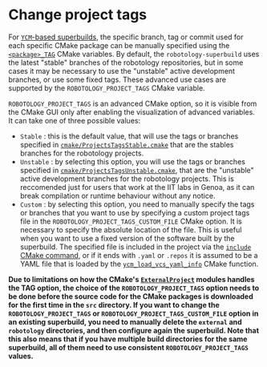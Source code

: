 Change project tags
===================

For [`YCM`-based superbuilds](http://robotology.github.io/ycm/gh-pages/git-master/manual/ycm-superbuild.7.html), the specific 
branch, tag or commit used for each specific CMake package can be manually specified  using the [`<package>_TAG`](http://robotology.github.io/ycm/gh-pages/git-master/manual/ycm-superbuild.7.html#overriding-parameters) 
CMake variables. By default, the `robotology-superbuild` uses the latest "stable" branches of the robotology repositories, but in some cases it may be necessary to use the "unstable" active development branches, 
or use some fixed tags. These advanced use cases are supported by the `ROBOTOLOGY_PROJECT_TAGS` CMake variable. 

`ROBOTOLOGY_PROJECT_TAGS` is an advanced CMake option, so it is visible from the CMake GUI only after enabling the visualization of advanced variables.
It can take one of three possible values: 
* `Stable` :  this is the default value, that will use the tags or branches specified in [`cmake/ProjectsTagsStable.cmake`](../cmake/ProjectsTagsStable.cmake) 
              that are the stables branches for the robotology projects.
* `Unstable` : by selecting this option, you will use the tags or branches specified in [`cmake/ProjectsTagsUnstable.cmake`](../cmake/ProjectsTagsUnstable.cmake), 
               that are the "unstable" active development branches for the robotology projects. This is reccomended just for users that work at the IIT labs in Genoa,
               as it can break compilation or runtime behaviour without any notice.
* `Custom` : by selecting this option, you need to manually specify the tags or branches that you want to use by specifying a custom project tags file in the 
             `ROBOTOLOGY_PROJECT_TAGS_CUSTOM_FILE` CMake option. It is necessary to specify the absolute location of the file.  This is useful when  you want to use a fixed version of the software built by the superbuild. The specified file is included in the project via the [`include` CMake command](https://cmake.org/cmake/help/v3.15/command/include.html), or if it ends with `.yaml` or `.repos` it is assumed to be a YAML file that is loaded by the [`ycm_load_vcs_yaml_info`](../cmake/YCMLoadVcsYamlInfo.cmake) CMake function.

**Due to limitations on how the CMake's [`ExternalProject`](https://cmake.org/cmake/help/latest/module/ExternalProject.html) modules handles the TAG option, the choice
of the `ROBOTOLOGY_PROJECT_TAGS` option needs to be done before the source code for the CMake packages is downloaded for the first time in the `src` directory. 
If you want to change the `ROBOTOLOGY_PROJECT_TAGS` or `ROBOTOLOGY_PROJECT_TAGS_CUSTOM_FILE` option in an existing superbuild, you need to manually delete the `external` and `robotology`
directories, and then configure again the superbuild. Note that this also means that if  you have multiple build directories for the same superbuild, all of them 
need to use consistent `ROBOTOLOGY_PROJECT_TAGS` values.**

